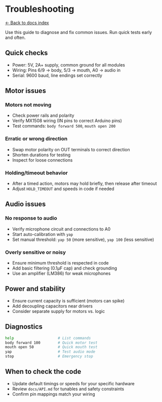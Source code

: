 # Troubleshooting
[← Back to docs index](./index.md)

Use this guide to diagnose and fix common issues. Run quick tests early and often.

## Quick checks
- Power: 5V, 2A+ supply, common ground for all modules
- Wiring: Pins 6/9 → body, 5/3 → mouth, A0 → audio in
- Serial: 9600 baud, line endings set correctly

## Motor issues

### Motors not moving
- Check power rails and polarity
- Verify MX1508 wiring (IN pins to correct Arduino pins)
- Test commands: `body forward 500`, `mouth open 200`

### Erratic or wrong direction
- Swap motor polarity on OUT terminals to correct direction
- Shorten durations for testing
- Inspect for loose connections

### Holding/timeout behavior
- After a timed action, motors may hold briefly, then release after timeout
- Adjust `HOLD_TIMEOUT` and speeds in code if needed

## Audio issues

### No response to audio
- Verify microphone circuit and connections to A0
- Start auto-calibration with `yap`
- Set manual threshold: `yap 50` (more sensitive), `yap 100` (less sensitive)

### Overly sensitive or noisy
- Ensure minimum threshold is respected in code
- Add basic filtering (0.1μF cap) and check grounding
- Use an amplifier (LM386) for weak microphones

## Power and stability
- Ensure current capacity is sufficient (motors can spike)
- Add decoupling capacitors near drivers
- Consider separate supply for motors vs. logic

## Diagnostics
```bash
help                    # List commands
body forward 100        # Quick motor test
mouth open 50           # Quick mouth test
yap                     # Test audio mode
stop                    # Emergency stop
```

## When to check the code
- Update default timings or speeds for your specific hardware
- Review `docs/API.md` for tunables and safety constraints
- Confirm pin mappings match your wiring